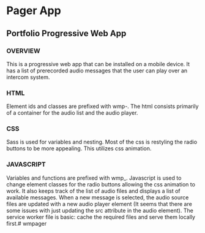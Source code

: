 # Pager App

## Portfolio Progressive Web App

### OVERVIEW
This is a progressive web app that can be installed on a mobile device. It has a list of prerecorded audio messages that the user can play over an intercom system. 

### HTML
Element ids and classes are prefixed with wmp-.
The html consists primarily of a container for the audio list and the audio player.

### CSS
Sass is used for variables and nesting.
Most of the css is restyling the radio buttons to be more appealing. This utilizes css animation.

### JAVASCRIPT
Variables and functions are prefixed with wmp_.
Javascript is used to change element classes for the radio buttons allowing the css animation to work.
It also keeps track of the list of audio files and displays a list of available messages.
When a new message is selected, the audio source files are updated with a new audio player element (It seems that there are some issues with just updating the src attribute in the audio element).
The service worker file is basic: cache the required files and serve them locally first.# wmpager
